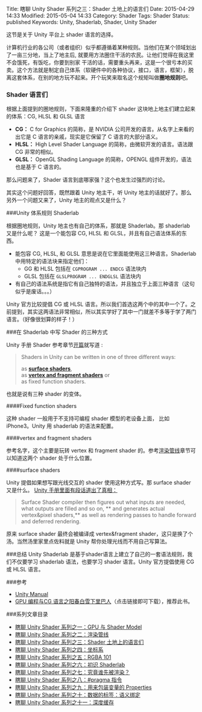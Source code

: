 Title: 瞎聊 Unity Shader 系列之三：Shader 土地上的语言们
Date: 2015-04-29 14:33
Modified: 2015-05-04 14:33
Category: Shader
Tags: Shader
Status: published
Keywords: Unity, Shaderlab, Shader, Unity Shader

这节是关于 Unity 平台上 shader 语言的选择。

计算机行业的各公司（或者组织）似乎都遵循着某种规则。当他们在某个领域划出了一亩三分地，当上了地主后, 就要用方法圈住干活的农民。让他们觉得在我这里不会饿死，有饭吃，你要到别家
干活的话，需要重头再来，这是一个很亏本的买卖。这个方法就是制定自己体系（软硬件中的各种协议，接口，语言，框架），脱离这套体系，在别的地方玩不起来。开个玩笑来取名这个规矩叫做**圈地规则**吧。

### Shader 语言们

根据上面提到的圈地规则，下面来隆重的介绍下 shader 这块地上地主们建立起来的体系：CG, HLSL 和 GLSL 语言

- **CG：** C for Graphics 的简称，是 NVIDIA 公司开发的语言。从名字上来看的出它是 C 语言的亲戚，现实是它保留了 C 语言的大部分语义。
- **HLSL：** High Level Shader Language 的简称，由微软开发的语言。语法跟 CG 非常的相似。
- **GLSL：** OpenGL Shading Language 的简称，OPENGL 组件开发的，语法也是基于 C 语言的。

那么问题来了，Shader 语言到底哪家强？这个也发生过强烈的讨论。

其实这个问题好回答，既然跟着 Unity 地主干，听 Unity 地主的话就好了。那么另外一个问题又来了，Unity 地主的观点又是什么？

###Unity 体系规则 Shaderlab

根据圈地规则，Unity 地主也有自己的体系，那就是 Shaderlab。那 shaderlab 又是什么呢？ 这是一个能包容 CG, HLSL 和 GLSL，并且有自己语法体系的东西。

- 能包容 CG, HLSL, 和 GLSL 意思是说在它里面能使用这三种语言。Shaderlab 中用特定的语法块来指定他们：
    - GG 和 HLSL 包括在 `CGPROGRAM ... ENDCG` 语法块内
    - GLSL 包括在 `GLSLPROGRAM ... ENDGLSL` 语法块内
- 有自己的语法系统是指它有自己独特的语法，并且独立于上面三种语言（这句似乎是废话。。。）

Unity 官方比较提倡 CG 或 HLSL 语言。所以我们首选这两个中的其中一个了。之前提到，其实这两语法非常相似，所以其实学好了其中一门就差不多等于学了两门语言。（好像很划算的样子！）

###在 Shaderlab 中写 Shader 的三种方式

Unity 手册 Shader 参考章节[开篇](http://docs.unity3d.com/Manual/SL-Reference.html)就写道 :

> Shaders in Unity can be written in one of three different ways:
>
> as [**surface shaders**](http://docs.unity3d.com/Manual/SL-SurfaceShaders.html),  
> as [**vertex and fragment shaders**](http://docs.unity3d.com/Manual/SL-ShaderPrograms.html) or  
> as fixed function shaders.
>

也就是说有三种 shader 的变体。

####Fixed function shaders

这种 shader 一般用于不支持可编程 shader 模型的老设备上面， 比如 iPhone3。Unity 用 shaderlab 的语法来配置。

####vertex and fragment shaders

参考名字，这个主要是玩转 vertex 和 fragment shader 的。参考[渲染管线]({filename}/Shader_2.md)章节可以知道这两个 shader 处于什么位置。

####surface shaders

Unity 提倡如果想写跟光线交互的 shader 使用这种方式写。那 surface shader 又是什么。 [Unity 手册里面有段话道出了真相：](http://docs.unity3d.com/Manual/SL-SurfaceShaders.html)

> Surface Shader compiler then figures out what inputs are needed, what outputs are filled and so on, ** and generates actual vertex&pixel shaders,**
> as well as rendering passes to handle forward and deferred rendering.

原来 surface shader 最终会被编译成 vertex&fragment shader，这只是换了个汤。当然汤里家里点佐料就是 Unity 帮你处理光线而不用自己写算法。

###总结
Unity Shaderlab 是基于shader语言上建立了自己的一套语法规则，我们不仅要学习 shaderlab 语法，也要学习 shader 语言。Unity 官方提倡使用 CG 或 HLSL 语言。

###参考
- [Unity Manual](http://docs.unity3d.com/Manual/ShadersOverview.html)
- [GPU 编程与CG 语言之阳春白雪下里巴人](http://pan.baidu.com/s/1rsaho)（点击链接即可下载），推荐此书。

###系列文章目录
- [瞎聊 Unity Shader 系列之一：GPU 与 Shader Model]({filename}/Shader_1.md)
- [瞎聊 Unity Shader 系列之二：渲染管线]({filename}/Shader_2.md)
- [瞎聊 Unity Shader 系列之三：Shader 土地上的语言们]({filename}/Shader_3.md)
- [瞎聊 Unity Shader 系列之四：坐标系]({filename}/Shader_4.md)
- [瞎聊 Unity Shader 系列之五：RGBA 101]({filename}/Shader_5.md)
- [瞎聊 Unity Shader 系列之六：初识 Shaderlab]({filename}/Shader_6.md)
- [瞎聊 Unity Shader 系列之七：究竟谁先被渲染？]({filename}/Shader_7.md)
- [瞎聊 Unity Shader 系列之八：#pragma 指令]({filename}/Shader_8.md)
- [瞎聊 Unity Shader 系列之九：用来包装变量的 Properties]({filename}/Shader_9.md)
- [瞎聊 Unity Shader 系列之十：数据的标签：语义绑定]({filename}/Shader_10.md)
- [瞎聊 Unity Shader 系列之十一：深度缓存]({filename}/Shader_11.md)